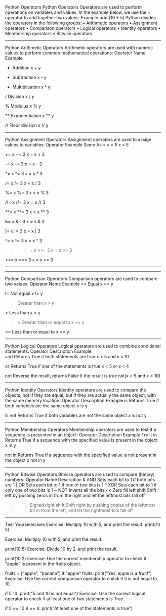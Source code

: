 Python Operators
Python Operators
Operators are used to perform operations on variables and values.
In the example below, we use the + operator to add together two values:
Example
print(10 + 5)
Python divides the operators in the following groups:
•	Arithmetic operators
•	Assignment operators
•	Comparison operators
•	Logical operators
•	Identity operators
•	Membership operators
•	Bitwise operators
________________________________________
Python Arithmetic Operators
Arithmetic operators are used with numeric values to perform common mathematical operations:
Operator	Name	Example	
+	Addition	x + y	

-	Subtraction	x - y	

*	Multiplication	x * y	

/	Division	x / y	

%	Modulus	x % y	

**	Exponentiation	x ** y	

//	Floor division	x // y	

________________________________________
Python Assignment Operators
Assignment operators are used to assign values to variables:
Operator	Example	Same As	
=	x = 5	x = 5	

+=	x += 3	x = x + 3	

-=	x -= 3	x = x - 3	

*=	x *= 3	x = x * 3	

/=	x /= 3	x = x / 3

%=	x %= 3	x = x % 3

//=	x //= 3	x = x // 3

**=	x **= 3	x = x ** 3

&=	x &= 3	x = x & 3	

|=	x |= 3	x = x | 3

^=	x ^= 3	x = x ^ 3

>>=	x >>= 3	x = x >> 3

<<=	x <<= 3	x = x << 3	

________________________________________
________________________________________
Python Comparison Operators
Comparison operators are used to compare two values:
Operator	Name	Example	
==	Equal	x == y	

!=	Not equal	x != y

>	Greater than	x > y

<	Less than	x < y

>=	Greater than or equal to	x >= y	

<=	Less than or equal to	x <= y	

________________________________________
Python Logical Operators
Logical operators are used to combine conditional statements:
Operator	Description	Example			
and 	Returns True if both statements are true	x < 5 and  x < 10	

or	Returns True if one of the statements is true	x < 5 or x < 4

not	Reverse the result, returns False if the result is true	not(x < 5 and x < 10)

________________________________________
Python Identity Operators
Identity operators are used to compare the objects, not if they are equal, but if they are actually the same object, with the same memory location:
Operator	Description	Example	
is 	Returns True if both variables are the same object	x is y	

is not	Returns True if both variables are not the same object	x is not y	

________________________________________
Python Membership Operators
Membership operators are used to test if a sequence is presented in an object:
Operator	Description	Example	Try it
in 	Returns True if a sequence with the specified value is present in the object	x in y	

not in	Returns True if a sequence with the specified value is not present in the object	x not in y	

________________________________________
Python Bitwise Operators
Bitwise operators are used to compare (binary) numbers:
Operator	Name	Description
& 	AND	Sets each bit to 1 if both bits are 1
|	OR	Sets each bit to 1 if one of two bits is 1
 ^	XOR	Sets each bit to 1 if only one of two bits is 1
~ 	NOT	Inverts all the bits
<<	Zero fill left shift	Shift left by pushing zeros in from the right and let the leftmost bits fall off
>>	Signed right shift	Shift right by pushing copies of the leftmost bit in from the left, and let the rightmost bits fall off
________________________________________
Test Yourselercises
Exercise:
Multiply 10 with 5, and print the result.
print(10   5)

Exercise:
Multiply 10 with 5, and print the result.

print(10   5)
Exercise:
Divide 10 by 2, and print the result.

print(10   2)
Exercise:
Use the correct membership operator to check if "apple" is present in the fruits object.

fruits = ["apple", "banana"]
if "apple"   fruits:
  print("Yes, apple is a fruit!")
Exercise:
Use the correct comparison operator to check if 5 is not equal to 10.

if 5   10:
  print("5 and 10 is not equal")
Exercise:
Use the correct logical operator to check if at least one of two statements is True.

if 5 == 10   4 == 4:
  print("At least one of the statements is true")

